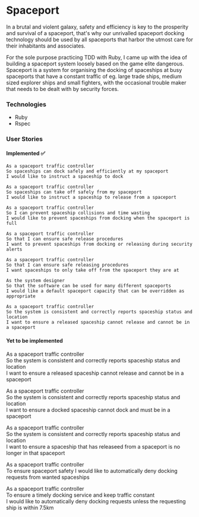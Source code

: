 # Spaceport

In a brutal and violent galaxy, safety and efficiency is key to the prosperity and survival of a spaceport, that's why
our unrivalled spaceport docking technology should be used by all spaceports that harbor the utmost care for their
inhabitants and associates.

For the sole purpose practicing TDD with Ruby, I came up with the idea of building a spaceport system loosely based 
on the game elite dangerous. Spaceport is a system for organising the docking of spaceships at busy spaceports that 
have a constant traffic of eg. large trade ships, medium sized explorer ships and small fighters, with the occasional
trouble maker that needs to be dealt with by security forces.

### Technologies

* Ruby
* Rspec

### User Stories

#### Implemented :white_check_mark:
```
As a spaceport traffic controller   
So spaceships can dock safely and efficiently at my spaceport   
I would like to instruct a spaceship to dock   
```

```
As a spaceport traffic controller   
So spaceships can take off safely from my spaceport  
I would like to instruct a spaceship to release from a spaceport   
```

```
As a spaceport traffic controller   
So I can prevent spaceship collisions and time wasting   
I would like to prevent spaceships from docking when the spaceport is full
```

```
As a spaceport traffic controller   
So that I can ensure safe release procedures   
I want to prevent spaceships from docking or releasing during security alerts
```
```
As a spaceport traffic controller   
So that I can ensure safe releasing procedures   
I want spaceships to only take off from the spaceport they are at
```
```
As the system designer   
So that the software can be used for many different spaceports   
I would like a default spaceport capacity that can be overridden as appropriate
```
```
As a spaceport traffic controller   
So the system is consistent and correctly reports spaceship status and location   
I want to ensure a released spaceship cannot release and cannot be in a spaceport
```

#### Yet to be implemented

As a spaceport traffic controller   
So the system is consistent and correctly reports spaceship status and location   
I want to ensure a released spaceship cannot release and cannot be in a spaceport

As a spaceport traffic controller   
So the system is consistent and correctly reports spaceship status and location   
I want to ensure a docked spaceship cannot dock and must be in a spaceport

As a spaceport traffic controller   
So the system is consistent and correctly reports spaceship status and location   
I want to ensure a spaceship that has releaseed from a spaceport is no longer in that spaceport

As a spaceport traffic controller   
To ensure spaceport safety
I would like to automatically deny docking requests from wanted spaceships

As a spaceport traffic controller   
To ensure a timely docking service and keep traffic constant   
I would like to automatically deny docking requests unless the requesting ship is within 7.5km
